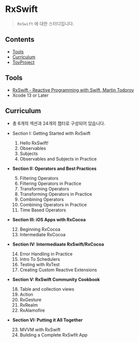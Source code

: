 # RxSwift  
> `RxSwift` 에 대한 스터디입니다.  

## Contents
* [Tools](https://github.com/Heo-Seoyeong/Study_RxSwift#tools)
* [Curriculum](https://github.com/Heo-Seoyeong/Study_RxSwift#curriculum)
* [ToyProject](https://github.com/Heo-Seoyeong/Study_RxSwift#toyproject)

## Tools
*  [RxSwift - Reactive Programming with Swift, Martin Todorov](https://store.raywenderlich.com/products/rxswift?_ga=2.88706715.1421367013.1516248812-515082446.1516248812)
*  Xcode 13 or Later

## Curriculum
* 총 6개의 섹션과 24개의 챕터로 구성되어 있습니다.

* Section I: Getting Started with RxSwift

	1. Hello RxSwift!
	2. Observables
	3. Subjects
	4. Observables and Subjects in Practice

* **Section II: Operators and Best Practices**

	5. Filtering Operators
	6. Filtering Operators in Practice
	7. Transforming Operators
	8. Transforming Operators in Practice
	9. Combining Operators
	10. Combining Operators in Practice
	11. Time Based Operators

* **Section III: iOS Apps with RxCocoa**

	12. Beginning RxCocoa
	13. Intermediate RxCocoa

* **Section IV: Intermediaate RxSwift/RxCocoa**

	14. Error Handling in Practice
	15. Intro To Schedulers
	16. Testing with RxTest
	17. Creating Custom Reactive Extensions

* **Section V: RxSwift Community Cookbook**

	18. Table and collection views	
	19. Action
	20. RxGesture
	21. RxRealm
	22. RxAlamofire	

* **Section VI: Putting it All Together**

	23. MVVM with RxSwift
	24. Building a Complete RxSwfit App	


